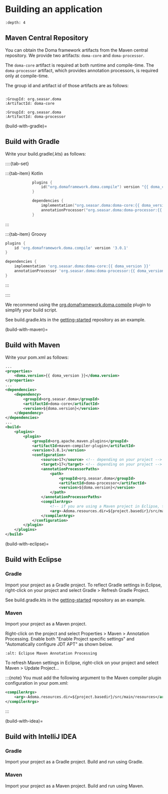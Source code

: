 # Building an application

```{contents}
:depth: 4
```

## Maven Central Repository

You can obtain the Doma framework artifacts from the Maven central repository.
We provide two artifacts: `doma-core` and `doma-processor`.

The `doma-core` artifact is required at both runtime and compile-time.
The `doma-processor` artifact, which provides annotation processors, is required only at compile-time.

The group id and artifact id of those artifacts are as follows:

```{eval-rst}

:GroupId: org.seasar.doma
:ArtifactId: doma-core

:GroupId: org.seasar.doma
:ArtifactId: doma-processor
```

(build-with-gradle)=

## Build with Gradle

Write your build.gradle(.kts) as follows:

::::{tab-set}

:::{tab-item} Kotlin
```kotlin
            plugins {
                id("org.domaframework.doma.compile") version "{{ doma_compile_version }}"
            }

            dependencies {
                implementation("org.seasar.doma:doma-core:{{ doma_version }}")
                annotationProcessor("org.seasar.doma:doma-processor:{{ doma_version }}")
            }
```
:::

:::{tab-item} Groovy
```groovy
plugins {
    id 'org.domaframework.doma.compile' version '3.0.1'
}

dependencies {
    implementation 'org.seasar.doma:doma-core:{{ doma_version }}'
    annotationProcessor 'org.seasar.doma:doma-processor:{{ doma_version }}'
}
```
:::

::::

We recommend using the [org.domaframework.doma.compile] plugin to simplify your build script.

See build.gradle.kts in the [getting-started] repository as an example.

(build-with-maven)=

## Build with Maven

Write your pom.xml as follows:

```xml
...
<properties>
    <doma.version>{{ doma_version }}</doma.version>
</properties>
...
<dependencies>
    <dependency>
        <groupId>org.seasar.doma</groupId>
        <artifactId>doma-core</artifactId>
        <version>${doma.version}</version>
    </dependency>
</dependencies>
...
<build>
    <plugins>
        <plugin>
            <groupId>org.apache.maven.plugins</groupId>
            <artifactId>maven-compiler-plugin</artifactId>
            <version>3.8.1</version>
            <configuration>
                <source>17</source> <!-- depending on your project -->
                <target>17</target> <!-- depending on your project -->
                <annotationProcessorPaths>
                    <path>
                        <groupId>org.seasar.doma</groupId>
                        <artifactId>doma-processor</artifactId>
                        <version>${doma.version}</version>
                    </path>
                </annotationProcessorPaths>
                <compilerArgs>
                    <!-- if you are using a Maven project in Eclipse, this argument is required -->
                    <arg>-Adoma.resources.dir=${project.basedir}/src/main/resources</arg>
                </compilerArgs>
            </configuration>
        </plugin>
    </plugins>
</build>
```

(build-with-eclipse)=

## Build with Eclipse

### Gradle

Import your project as a Gradle project.
To reflect Gradle settings in Eclipse, right-click on your project and select Gradle > Refresh Gradle Project.

See build.gradle.kts in the [getting-started] repository as an example.

### Maven

Import your project as a Maven project.

Right-click on the project and select Properties > Maven > Annotation Processing.
Enable both "Enable Project specific settings" and "Automatically configure JDT APT"
as shown below.

```{image} images/eclipse-maven-annotation-processing.png
:alt: Eclipse Maven Annotation Processing
```

To refresh Maven settings in Eclipse, right-click on your project and select Maven > Update Project...

:::{note}
You must add the following argument to the Maven compiler plugin configuration in your pom.xml:

```xml
<compilerArgs>
    <arg>-Adoma.resources.dir=${project.basedir}/src/main/resources</arg>
</compilerArgs>
```
:::

(build-with-idea)=

## Build with IntelliJ IDEA

### Gradle

Import your project as a Gradle project.
Build and run using Gradle.

### Maven

Import your project as a Maven project.
Build and run using Maven.

[com.diffplug.eclipse.apt]: https://plugins.gradle.org/plugin/com.diffplug.eclipse.apt
[getting-started]: https://github.com/domaframework/getting-started
[org.domaframework.doma.compile]: https://github.com/domaframework/doma-compile-plugin
